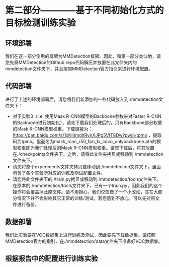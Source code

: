 # 第二部分————基于不同初始化方式的目标检测训练实验
  
## 环境部署
我们在这一部分使用的框架为MMDetection框架。因此，和第一部分类似地，请您先将MMDetection的Github repo代码解压并放置在此文件夹内的mmdetection文件夹下，并且按照MMDetection官方指引来进行环境配置。
  
## 代码部署
进行了上述的环境部署后，请您将我们新添加的一些代码放入到./mmdetection文件夹下：

- 对于实验3（i.e. 使用Mask R-CNN模型的Backbone参数来对Faster R-CNN的Backbone进行初始化），请先下载我们处理后的，只有Backbone部分权重的Mask R-CNN模型权重。下载链接为：https://pan.baidu.com/s/1xNiitmghRynXJPg5VtT8Dw?pwd=tpmo ，提取码为tpmo。里面名为mask_rcnn_r50_fpn_1x_coco_onlybackbone.pth的模型权重即为我们处理后的Mask R-CNN模型权重。请您下载后，将其放置在./checkpoints文件夹下。之后，请将此文件夹拷贝或移动到./mmdetection文件夹下。
- 请您将整个experiments文件夹拷贝或移动到./mmdetection文件夹下。里面包含了各个实验所对应的训练及测试配置文件。
- 请您将此文件夹下的./train.py拷贝或移动到./mmdetection/tools文件夹下。在原本的./mmdetection/tools文件夹下，已有一个train.py，因此我们的这个操作将会覆盖掉此原文件。请不用担心，我们仅仅做了一个小改动，其在大部分情况下并不会影响其它正常的训练/测试。若您感到不放心，可以先对原文件进行备份。


## 数据部署
我们此实验要在VOC数据集上进行训练及测试，因此要先下载数据集。请按照MMDetection官方的指引，在./mmdetection/data文件夹下准备好VOC数据集。

## 根据报告中的配置进行训练实验
